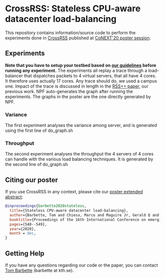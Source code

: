 # CrossRSS: Stateless CPU-aware datacenter load-balancing

This repository contains information/source code to perform the experiments done in [CrossRSS][crossrss-poster] published at [CoNEXT'20 poster session][conext20-page].

## Experiments

**Note that you have to setup your testbed based on [our guidelines](TESTBED.md) before running any experiment.**
The experiments all replay a trace through a load-balancer that dispatches packets to 4 virtual servers, that all have 4 cores. It therefore uses actually 17 cores.
Any trace should do, we used a campus one. Impact of the trace is discussed in length in the [RSS++ paper][rsspp-paper], our previous work.
NPF auto-generates the graph after running the experiments. The graphs in the poster are the one directly generated by NPF.

### Variance
The first experiment analyses the variance among server, and is generated using the first line of do\_graph.sh

### Throughput
The second experiment analyses the throughput the 4 servers of 4 cores can handle with the various load balancing techniques. It is generated by the second line of do\_graph.sh

## Citing our poster

If you use CrossRSS in any context, please cite our [poster extended abstract][crossrss-poster]:

```bibtex
@inproceedings{barbette2020stateless,
  title={Stateless CPU-aware datacenter load-balancing},
  author={Barbette, Tom and Chiesa, Marco and Maguire Jr, Gerald Q and Kosti{\'c}, Dejan},
  booktitle={Proceedings of the 16th International Conference on emerging Networking EXperiments and Technologies},
  pages={548--549},
  year={2020},
  month = dec,
}
```

## Getting Help

If you have any questions regarding our code or the paper, you can contact [Tom Barbette][barbette-page] (barbette at kth.se).

[crossrss-poster]: https://dl.acm.org/doi/abs/10.1145/3386367.3431672
[conext20-page]: https://conferences2.sigcomm.org/co-next/2020/#!/home
[npf-repo]: https://github.com/tbarbette/npf
[npf-readme]: https://github.com/tbarbette/npf#network-performance-framework
[fastclick-repo]: https://github.com/tbarbette/fastclick
[barbette-page]: https://www.tombarbette.be
[rsspp-paper]: https://dl.acm.org/doi/10.1145/3359989.3365412
